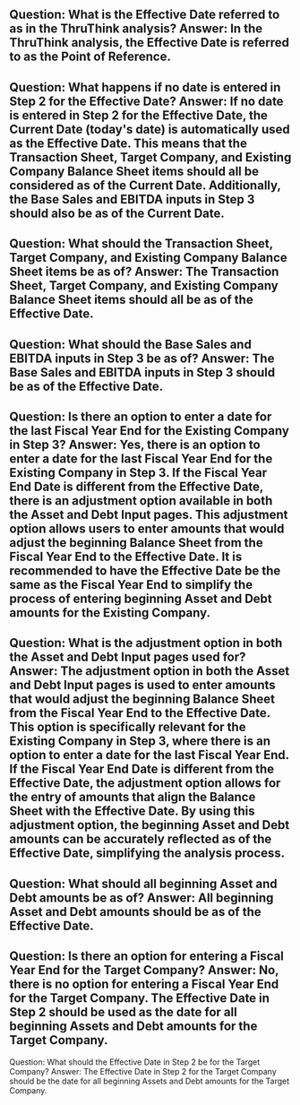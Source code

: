 Question: What is the Effective Date referred to as in the ThruThink analysis?
Answer: In the ThruThink analysis, the Effective Date is referred to as the Point of Reference.
---
Question: What happens if no date is entered in Step 2 for the Effective Date?
Answer: If no date is entered in Step 2 for the Effective Date, the Current Date (today's date) is automatically used as the Effective Date. This means that the Transaction Sheet, Target Company, and Existing Company Balance Sheet items should all be considered as of the Current Date. Additionally, the Base Sales and EBITDA inputs in Step 3 should also be as of the Current Date.
---
Question: What should the Transaction Sheet, Target Company, and Existing Company Balance Sheet items be as of?
Answer: The Transaction Sheet, Target Company, and Existing Company Balance Sheet items should all be as of the Effective Date.
---
Question: What should the Base Sales and EBITDA inputs in Step 3 be as of?
Answer: The Base Sales and EBITDA inputs in Step 3 should be as of the Effective Date.
---
Question: Is there an option to enter a date for the last Fiscal Year End for the Existing Company in Step 3?
Answer: Yes, there is an option to enter a date for the last Fiscal Year End for the Existing Company in Step 3. If the Fiscal Year End Date is different from the Effective Date, there is an adjustment option available in both the Asset and Debt Input pages. This adjustment option allows users to enter amounts that would adjust the beginning Balance Sheet from the Fiscal Year End to the Effective Date. It is recommended to have the Effective Date be the same as the Fiscal Year End to simplify the process of entering beginning Asset and Debt amounts for the Existing Company.
---
Question: What is the adjustment option in both the Asset and Debt Input pages used for?
Answer: The adjustment option in both the Asset and Debt Input pages is used to enter amounts that would adjust the beginning Balance Sheet from the Fiscal Year End to the Effective Date. This option is specifically relevant for the Existing Company in Step 3, where there is an option to enter a date for the last Fiscal Year End. If the Fiscal Year End Date is different from the Effective Date, the adjustment option allows for the entry of amounts that align the Balance Sheet with the Effective Date. By using this adjustment option, the beginning Asset and Debt amounts can be accurately reflected as of the Effective Date, simplifying the analysis process.
---
Question: What should all beginning Asset and Debt amounts be as of?
Answer: All beginning Asset and Debt amounts should be as of the Effective Date.
---
Question: Is there an option for entering a Fiscal Year End for the Target Company?
Answer: No, there is no option for entering a Fiscal Year End for the Target Company. The Effective Date in Step 2 should be used as the date for all beginning Assets and Debt amounts for the Target Company.
---
Question: What should the Effective Date in Step 2 be for the Target Company?
Answer: The Effective Date in Step 2 for the Target Company should be the date for all beginning Assets and Debt amounts for the Target Company.
